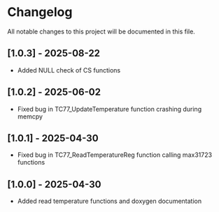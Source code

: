 # Changelog

All notable changes to this project will be documented in this file.

## [1.0.3] - 2025-08-22
- Added NULL check of CS functions

## [1.0.2] - 2025-06-02
- Fixed bug in TC77_UpdateTemperature function crashing during memcpy

## [1.0.1] - 2025-04-30
- Fixed bug in TC77_ReadTemperatureReg function calling max31723 functions

## [1.0.0] - 2025-04-30
- Added read temperature functions and doxygen documentation